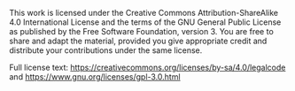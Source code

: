 This work is licensed under the Creative Commons Attribution-ShareAlike 4.0 International License and the terms of the GNU General Public License as published by
the Free Software Foundation, version 3.
You are free to share and adapt the material, provided you give appropriate credit
and distribute your contributions under the same license.

Full license text: https://creativecommons.org/licenses/by-sa/4.0/legalcode
and https://www.gnu.org/licenses/gpl-3.0.html
